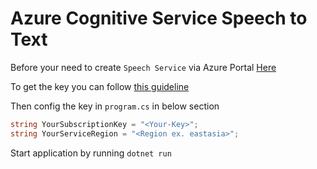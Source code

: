 # Azure Cognitive Service Speech to Text

Before your need to create `Speech Service` via Azure Portal 
[Here](https://portal.azure.com/#create/Microsoft.CognitiveServicesSpeechServices) 

To get the key you can follow [this guideline](https://docs.microsoft.com/en-us/azure/cognitive-services/cognitive-services-apis-create-account?tabs=multiservice%2Cwindows#get-the-keys-for-your-resource)

Then config the key in `program.cs` in below section

``` C#
string YourSubscriptionKey = "<Your-Key>";
string YourServiceRegion = "<Region ex. eastasia>";
```

Start application by running `dotnet run` 